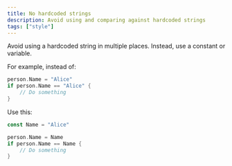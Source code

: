 ```yaml
---
title: No hardcoded strings
description: Avoid using and comparing against hardcoded strings
tags: ["style"]
---
```


Avoid using a hardcoded string in multiple places. Instead, use a constant or variable.

For example, instead of:

```go
person.Name = "Alice"
if person.Name == "Alice" {
    // Do something
}
```

Use this:

```go
const Name = "Alice"

person.Name = Name
if person.Name == Name {
    // Do something
}
```
